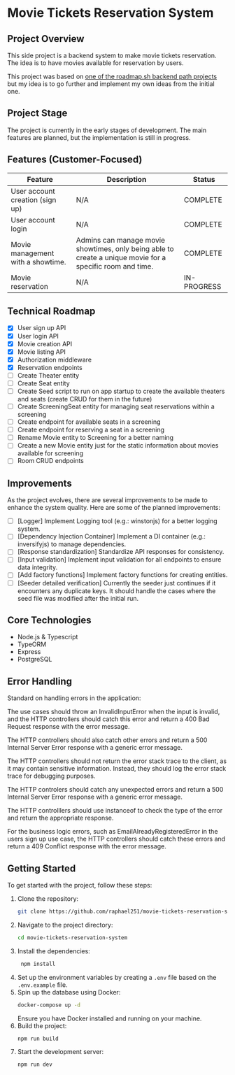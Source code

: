 # Movie Tickets Reservation System

## Project Overview

This side project is a backend system to make movie tickets reservation. The idea is to have movies available for reservation by users.

This project was based on [one of the roadmap.sh backend path projects](https://roadmap.sh/projects/movie-reservation-system) but my idea is to go further and implement my own ideas from the initial one.

## Project Stage

The project is currently in the early stages of development. The main features are planned, but the implementation is still in progress.

## Features (Customer-Focused)

| Feature                           | Description                                                                                               | Status      |
| --------------------------------- | --------------------------------------------------------------------------------------------------------- | ----------- |
| User account creation (sign up)   | N/A                                                                                                       | COMPLETE    |
| User account login                | N/A                                                                                                       | COMPLETE    |
| Movie management with a showtime. | Admins can manage movie showtimes, only being able to create a unique movie for a specific room and time. | COMPLETE    |
| Movie reservation                 | N/A                                                                                                       | IN-PROGRESS |

## Technical Roadmap

- [x] User sign up API
- [x] User login API
- [x] Movie creation API
- [x] Movie listing API
- [x] Authorization middleware
- [x] Reservation endpoints
- [ ] Create Theater entity
- [ ] Create Seat entity
- [ ] Create Seed script to run on app startup to create the available theaters and seats (create CRUD for them in the future)
- [ ] Create ScreeningSeat entity for managing seat reservations within a screening
- [ ] Create endpoint for available seats in a screening
- [ ] Create endpoint for reserving a seat in a screening
- [ ] Rename Movie entity to Screening for a better naming
- [ ] Create a new Movie entity just for the static information about movies available for screening
- [ ] Room CRUD endpoints

## Improvements

As the project evolves, there are several improvements to be made to enhance the system quality. Here are some of the planned improvements:

- [ ] [Logger] Implement Logging tool (e.g.: winstonjs) for a better logging system.
- [ ] [Dependency Injection Container] Implement a DI container (e.g.: inversifyjs) to manage dependencies.
- [ ] [Response standardization] Standardize API responses for consistency.
- [ ] [Input validation] Implement input validation for all endpoints to ensure data integrity.
- [ ] [Add factory functions] Implement factory functions for creating entities.
- [ ] [Seeder detailed verification] Currently the seeder just continues if it encounters any duplicate keys. It should handle the cases where the seed file was modified after the initial run.

## Core Technologies

- Node.js & Typescript
- TypeORM
- Express
- PostgreSQL

## Error Handling

Standard on handling errors in the application:

The use cases should throw an InvalidInputError when the input is invalid, and the HTTP controllers should catch this error and return a 400 Bad Request response with the error message.

The HTTP controllers should also catch other errors and return a 500 Internal Server Error response with a generic error message.

The HTTP controllers should not return the error stack trace to the client, as it may contain sensitive information. Instead, they should log the error stack trace for debugging purposes.

The HTTP controlers should catch any unexpected errors and return a 500 Internal Server Error response with a generic error message.

The HTTP controlllers should use instanceof to check the type of the error and return the appropriate response.

For the business logic errors, such as EmailAlreadyRegisteredError in the users sign up use case, the HTTP controllers should catch these errors and return a 409 Conflict response with the error message.

## Getting Started

To get started with the project, follow these steps:

1. Clone the repository:
   ```bash
   git clone https://github.com/raphael251/movie-tickets-reservation-system.git
   ```
2. Navigate to the project directory:
   ```bash
   cd movie-tickets-reservation-system
   ```
3. Install the dependencies:
   ```bash
    npm install
   ```
4. Set up the environment variables by creating a `.env` file based on the `.env.example` file.
5. Spin up the database using Docker:
   ```bash
   docker-compose up -d
   ```
   Ensure you have Docker installed and running on your machine.
6. Build the project:
   ```bash
   npm run build
   ```
7. Start the development server:
   ```bash
   npm run dev
   ```

